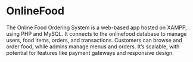 # OnlineFood
The Online Food Ordering System is a web-based app hosted on XAMPP, using PHP and MySQL. It connects to the onlinefood database to manage users, food items, orders, and transactions. Customers can browse and order food, while admins manage menus and orders. It’s scalable, with potential for features like payment gateways and responsive design.

